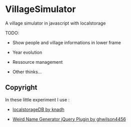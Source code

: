 VillageSimulator
================


A village simulator in javascript with localstorage

TODO:

* Show people and village informations in lower frame

* Year evolution

* Ressource management

* Other thinks...


Copyright
---------

In these little experiment I use :

* [localstorageDB by knadh](https://github.com/knadh/localStorageDB)

* [Weird Name Generator jQuery Plugin by ghwilson4456](https://github.com/ghwilson4456/Weird-Name-Generator-jQuery-Plugin)
